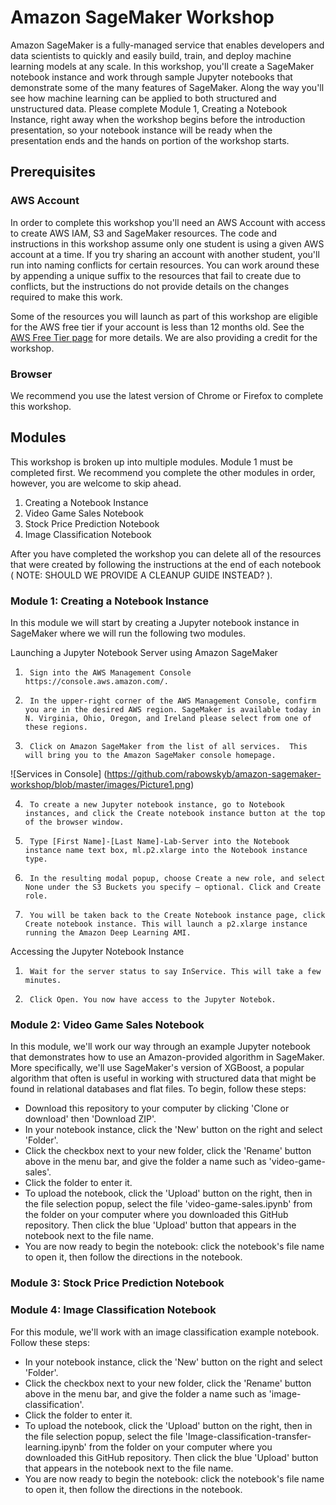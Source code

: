 # Amazon SageMaker Workshop

Amazon SageMaker is a fully-managed service that enables developers and data scientists to quickly and easily build, train, and deploy machine learning models at any scale. In this workshop, you'll create a SageMaker notebook instance and work through sample Jupyter notebooks that demonstrate some of the many features of SageMaker.  Along the way you'll see how machine learning can be applied to both structured and unstructured data.  Please complete Module 1, Creating a Notebook Instance, right away when the workshop begins before the introduction presentation, so your notebook instance will be ready when the presentation ends and the hands on portion of the workshop starts.  

## Prerequisites

### AWS Account

In order to complete this workshop you'll need an AWS Account with access to create AWS IAM, S3 and SageMaker resources. The code and instructions in this workshop assume only one student is using a given AWS account at a time. If you try sharing an account with another student, you'll run into naming conflicts for certain resources. You can work around these by appending a unique suffix to the resources that fail to create due to conflicts, but the instructions do not provide details on the changes required to make this work.

Some of the resources you will launch as part of this workshop are eligible for the AWS free tier if your account is less than 12 months old. See the [AWS Free Tier page](https://aws.amazon.com/free/) for more details.  We are also providing a credit for the workshop.

### Browser

We recommend you use the latest version of Chrome or Firefox to complete this workshop.

## Modules

This workshop is broken up into multiple modules. Module 1 must be completed first.  We recommend you complete the other modules in order, however, you are welcome to skip ahead.  

1. Creating a Notebook Instance
2. Video Game Sales Notebook
3. Stock Price Prediction Notebook
4. Image Classification Notebook 

After you have completed the workshop you can delete all of the resources that were created by following the instructions at the end of each notebook ( NOTE:  SHOULD WE PROVIDE A CLEANUP GUIDE INSTEAD? ). 

### Module 1:  Creating a Notebook Instance

In this module we will start by creating a Jupyter notebook instance in SageMaker where we will run the following two modules.

Launching a Jupyter Notebook Server using Amazon SageMaker
1.      Sign into the AWS Management Console https://console.aws.amazon.com/.
2.      In the upper-right corner of the AWS Management Console, confirm you are in the desired AWS region. SageMaker is available today in N. Virginia, Ohio, Oregon, and Ireland please select from one of these regions.
3.      Click on Amazon SageMaker from the list of all services.  This will bring you to the Amazon SageMaker console homepage.

![Services in Console]
(https://github.com/rabowskyb/amazon-sagemaker-workshop/blob/master/images/Picture1.png)

4.      To create a new Jupyter notebook instance, go to Notebook instances, and click the Create notebook instance button at the top of the browser window.
5.      Type [First Name]-[Last Name]-Lab-Server into the Notebook instance name text box, ml.p2.xlarge into the Notebook instance type.
6.      In the resulting modal popup, choose Create a new role, and select None under the S3 Buckets you specify – optional. Click and Create role.
7.      You will be taken back to the Create Notebook instance page, click Create notebook instance. This will launch a p2.xlarge instance running the Amazon Deep Learning AMI.
Accessing the Jupyter Notebook Instance

1.      Wait for the server status to say InService. This will take a few minutes.
2.      Click Open. You now have access to the Jupyter Notebok.


### Module 2:  Video Game Sales Notebook

In this module, we'll work our way through an example Jupyter notebook that demonstrates how to use an Amazon-provided algorithm in SageMaker. More specifically, we'll use SageMaker's version of XGBoost, a popular algorithm that often is useful in working with structured data that might be found in relational databases and flat files. To begin, follow these steps:
- Download this repository to your computer by clicking 'Clone or download' then 'Download ZIP'.
- In your notebook instance, click the 'New' button on the right and select 'Folder'.  
- Click the checkbox next to your new folder, click the 'Rename' button above in the menu bar, and give the folder a name such as 'video-game-sales'.
- Click the folder to enter it.
- To upload the notebook, click the 'Upload' button on the right, then in the file selection popup, select the file 'video-game-sales.ipynb' from the folder on your computer where you downloaded this GitHub repository. Then click the blue 'Upload' button that appears in the notebook next to the file name.
- You are now ready to begin the notebook:  click the notebook's file name to open it, then follow the directions in the notebook.

### Module 3:  Stock Price Prediction Notebook


### Module 4:  Image Classification Notebook

For this module, we'll work with an image classification example notebook.  Follow these steps:

- In your notebook instance, click the 'New' button on the right and select 'Folder'.  
- Click the checkbox next to your new folder, click the 'Rename' button above in the menu bar, and give the folder a name such as 'image-classification'.
- Click the folder to enter it.
- To upload the notebook, click the 'Upload' button on the right, then in the file selection popup, select the file 'Image-classification-transfer-learning.ipynb' from the folder on your computer where you downloaded this GitHub repository. Then click the blue 'Upload' button that appears in the notebook next to the file name.
- You are now ready to begin the notebook:  click the notebook's file name to open it, then follow the directions in the notebook.


